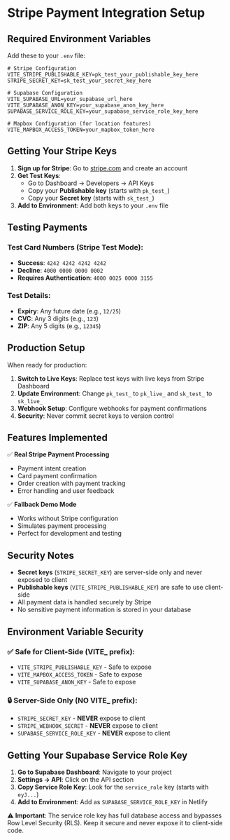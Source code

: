 # Stripe Payment Integration Setup

## Required Environment Variables

Add these to your `.env` file:

```env
# Stripe Configuration
VITE_STRIPE_PUBLISHABLE_KEY=pk_test_your_publishable_key_here
STRIPE_SECRET_KEY=sk_test_your_secret_key_here

# Supabase Configuration
VITE_SUPABASE_URL=your_supabase_url_here
VITE_SUPABASE_ANON_KEY=your_supabase_anon_key_here
SUPABASE_SERVICE_ROLE_KEY=your_supabase_service_role_key_here

# Mapbox Configuration (for location features)
VITE_MAPBOX_ACCESS_TOKEN=your_mapbox_token_here
```

## Getting Your Stripe Keys

1. **Sign up for Stripe**: Go to [stripe.com](https://stripe.com) and create an account
2. **Get Test Keys**: 
   - Go to Dashboard → Developers → API Keys
   - Copy your **Publishable key** (starts with `pk_test_`)
   - Copy your **Secret key** (starts with `sk_test_`)
3. **Add to Environment**: Add both keys to your `.env` file

## Testing Payments

### Test Card Numbers (Stripe Test Mode):
- **Success**: `4242 4242 4242 4242`
- **Decline**: `4000 0000 0000 0002`
- **Requires Authentication**: `4000 0025 0000 3155`

### Test Details:
- **Expiry**: Any future date (e.g., `12/25`)
- **CVC**: Any 3 digits (e.g., `123`)
- **ZIP**: Any 5 digits (e.g., `12345`)

## Production Setup

When ready for production:

1. **Switch to Live Keys**: Replace test keys with live keys from Stripe Dashboard
2. **Update Environment**: Change `pk_test_` to `pk_live_` and `sk_test_` to `sk_live_`
3. **Webhook Setup**: Configure webhooks for payment confirmations
4. **Security**: Never commit secret keys to version control

## Features Implemented

✅ **Real Stripe Payment Processing**
- Payment intent creation
- Card payment confirmation
- Order creation with payment tracking
- Error handling and user feedback

✅ **Fallback Demo Mode**
- Works without Stripe configuration
- Simulates payment processing
- Perfect for development and testing

## Security Notes

- **Secret keys** (`STRIPE_SECRET_KEY`) are server-side only and never exposed to client
- **Publishable keys** (`VITE_STRIPE_PUBLISHABLE_KEY`) are safe to use client-side
- All payment data is handled securely by Stripe
- No sensitive payment information is stored in your database

## Environment Variable Security

### ✅ **Safe for Client-Side (VITE_ prefix):**
- `VITE_STRIPE_PUBLISHABLE_KEY` - Safe to expose
- `VITE_MAPBOX_ACCESS_TOKEN` - Safe to expose
- `VITE_SUPABASE_ANON_KEY` - Safe to expose

### 🔒 **Server-Side Only (NO VITE_ prefix):**
- `STRIPE_SECRET_KEY` - **NEVER** expose to client
- `STRIPE_WEBHOOK_SECRET` - **NEVER** expose to client
- `SUPABASE_SERVICE_ROLE_KEY` - **NEVER** expose to client

## Getting Your Supabase Service Role Key

1. **Go to Supabase Dashboard**: Navigate to your project
2. **Settings → API**: Click on the API section
3. **Copy Service Role Key**: Look for the `service_role` key (starts with `eyJ...`)
4. **Add to Environment**: Add as `SUPABASE_SERVICE_ROLE_KEY` in Netlify

⚠️ **Important**: The service role key has full database access and bypasses Row Level Security (RLS). Keep it secure and never expose it to client-side code.
